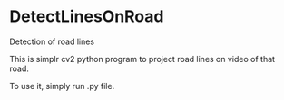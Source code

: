 # DetectLinesOnRoad
Detection of  road lines 


This is simplr cv2 python program to project road lines on video of that road.

To use it, simply run .py file.
